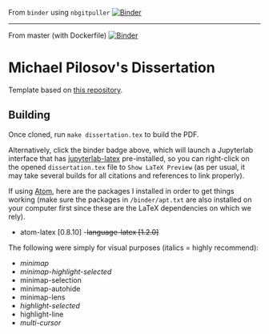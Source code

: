 From `binder` using `nbgitpuller`
[![Binder](https://mybinder.org/badge_logo.svg)](https://gke.mybinder.org/v2/gh/mathematicalmichael/thesis/master?urlpath=git-pull?repo=https://github.com/mathematicalmichael/thesis)

---
From master (with Dockerfile)
[![Binder](https://mybinder.org/badge_logo.svg)](https://mybinder.org/v2/gh/mathematicalmichael/thesis.git/master?urlpath=lab/tree/dissertation.tex)

# Michael Pilosov's Dissertation

Template based on [this repository](github.com/dewittpe/ucd-dissertation-template).

## Building

Once cloned, run `make dissertation.tex` to build the PDF.

Alternatively, click the binder badge above, which will launch a Jupyterlab interface that has [jupyterlab-latex](https://github.com/jupyterlab/jupyterlab-latex) pre-installed, so you can right-click on the opened `dissertation.tex` file to `Show LaTeX Preview` (as per usual, it may take several builds for all citations and references to link properly).

If using [Atom](https://atom.io/), here are the packages I installed in order to get things working (make sure the packages in `/binder/apt.txt` are also installed on your computer first since these are the LaTeX dependencies on which we rely).
  - atom-latex [0.8.10]
  -~~language-latex [1.2.0]~~

The following were simply for visual purposes (italics = highly recommend):
  - *minimap*
  - *minimap-highlight-selected*
  - minimap-selection
  - minimap-autohide
  - minimap-lens
  - *highlight-selected*
  - highlight-line
  - *multi-cursor*
